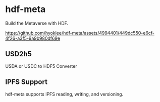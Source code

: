 # hdf-meta
Build the Metaverse with HDF.


https://github.com/hyoklee/hdf-meta/assets/4994401/449dc550-e6cf-4f26-a3f5-9a9b980df69e

## USD2h5

USDA or USDC to HDF5 Converter

## IPFS Support

hdf-meta supports IPFS reading, writing, and versioning.
